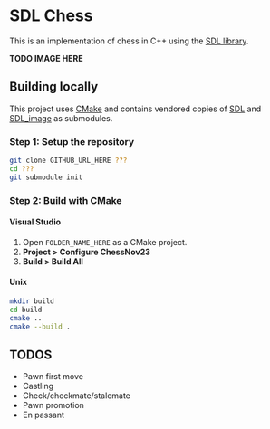 # SDL Chess

This is an implementation of chess in C++ using the [SDL library](https://www.libsdl.org).

**TODO IMAGE HERE**

## Building locally

This project uses [CMake](https://cmake.org) and contains vendored copies of [SDL](https://github.com/libsdl-org/SDL)
and [SDL_image](https://github.com/libsdl-org/SDL_image) as submodules.

### Step 1: Setup the repository

```bash
git clone GITHUB_URL_HERE ???
cd ???
git submodule init
```

### Step 2: Build with CMake

#### Visual Studio

1. Open `FOLDER_NAME_HERE` as a CMake project.
2. **Project > Configure ChessNov23**
3. **Build > Build All**

#### Unix

```bash
mkdir build
cd build
cmake ..
cmake --build .
```

## TODOS

- Pawn first move
- Castling
- Check/checkmate/stalemate
- Pawn promotion
- En passant
